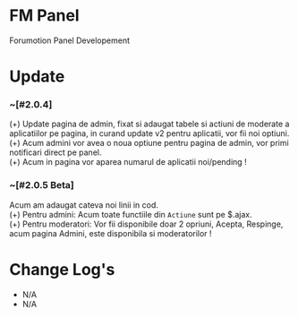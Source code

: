 # FM Panel
Forumotion Panel Developement

# Update
### ~[#2.0.4]

(+) Update pagina de admin, fixat si adaugat tabele si actiuni de moderate a aplicatiilor pe pagina, in curand update v2 pentru aplicatii, vor fii noi optiuni. <br />
(+) Acum admini vor avea o noua optiune pentru pagina de admin, vor primi notificari direct pe panel. <br />
(+) Acum in pagina vor aparea numarul de aplicatii noi/pending ! <br />

### ~[#2.0.5 Beta]
Acum am adaugat cateva noi linii in cod. <br />
(+) Pentru admini: Acum toate functiile din `Actiune` sunt pe $.ajax. <br />
(+) Pentru moderatori: Vor fii disponibile doar 2 opriuni, Acepta, Respinge, acum pagina Admini, este disponibila si moderatorilor ! <br />

# Change Log's
 - N/A
 - N/A

